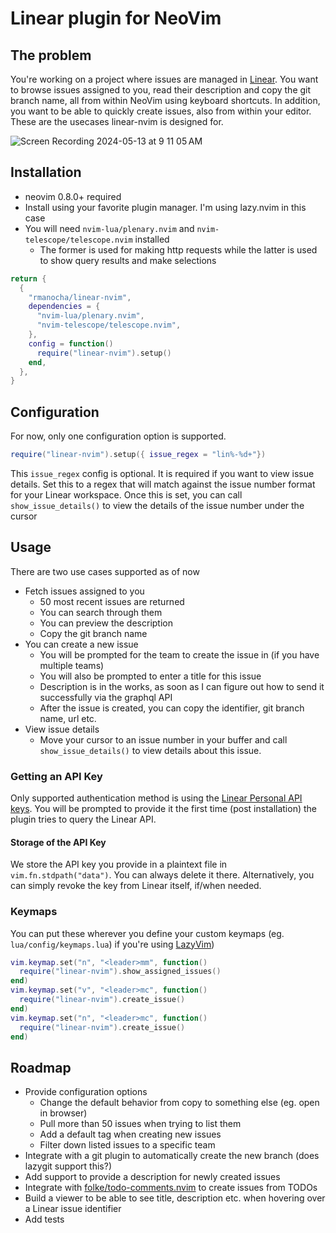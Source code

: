 # Linear plugin for NeoVim

## The problem
You're working on a project where issues are managed in [Linear](https://linear.app/karma-horizons). 
You want to browse issues assigned to you, read their description and copy the git branch name, all from within 
NeoVim using keyboard shortcuts. In addition, you want to be able to quickly create issues, also from within your
editor. These are the usecases linear-nvim is designed for.

![Screen Recording 2024-05-13 at 9 11 05 AM](https://github.com/rmanocha/linear-nvim/assets/4594/e8e7d9ce-89e8-4d87-aa1d-c36479600ba3)



## Installation
* neovim 0.8.0+ required
* Install using your favorite plugin manager. I'm using lazy.nvim in this case
* You will need `nvim-lua/plenary.nvim` and `nvim-telescope/telescope.nvim` installed
   * The former is used for making http requests while the latter is used to show query results and make selections 
  
```lua
return {
  {
    "rmanocha/linear-nvim",
    dependencies = {
      "nvim-lua/plenary.nvim",
      "nvim-telescope/telescope.nvim",
    },
    config = function()
      require("linear-nvim").setup()
    end,
  },
}
```

## Configuration
For now, only one configuration option is supported.

```lua
require("linear-nvim").setup({ issue_regex = "lin%-%d+"})
```

This `issue_regex` config is optional. It is required if you want to view issue details.
Set this to a regex that will match against the issue number format for your Linear workspace.
Once this is set, you can call `show_issue_details()` to view the details of the issue
 number under the cursor

## Usage
There are two use cases supported as of now
* Fetch issues assigned to you
  * 50 most recent issues are returned
  * You can search through them
  * You can preview the description
  * Copy the git branch name
* You can create a new issue
  * You will be prompted for the team to create the issue in (if you have multiple teams)
  * You will also be prompted to enter a title for this issue
  * Description is in the works, as soon as I can figure out how to send it successfully via the graphql API
  * After the issue is created, you can copy the identifier, git branch name, url etc.
* View issue details
  * Move your cursor to an issue number in your buffer and call `show_issue_details()` to view details about this issue.

### Getting an API Key

Only supported authentication method is using the [Linear Personal API keys](https://developers.linear.app/docs/graphql/working-with-the-graphql-api#personal-api-keys). 
You will be prompted to provide it the first time (post installation) the plugin tries to query the Linear API.

#### Storage of the API Key

We store the API key you provide in a plaintext file in `vim.fn.stdpath("data")`. You can always delete it there. Alternatively, you can simply revoke the key from Linear itself, if/when needed.

### Keymaps

You can put these wherever you define your custom keymaps (eg. `lua/config/keymaps.lua`) if you're using [LazyVim](https://github.com/LazyVim/LazyVim))

```lua
vim.keymap.set("n", "<leader>mm", function()
  require("linear-nvim").show_assigned_issues()
end)
vim.keymap.set("v", "<leader>mc", function()
  require("linear-nvim").create_issue()
end)
vim.keymap.set("n", "<leader>mc", function()
  require("linear-nvim").create_issue()
end)
```

## Roadmap

* Provide configuration options
  * Change the default behavior from copy to something else (eg. open in browser)
  * Pull more than 50 issues when trying to list them
  * Add a default tag when creating new issues
  * Filter down listed issues to a specific team
* Integrate with a git plugin to automatically create the new branch (does lazygit support this?)
* Add support to provide a description for newly created issues
* Integrate with [folke/todo-comments.nvim](https://github.com/folke/todo-comments.nvim) to create issues from TODOs
* Build a viewer to be able to see title, description etc. when hovering over a Linear issue identifier
* Add tests
